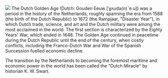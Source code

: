 <a href="https://juncture-digital.org"><img src="https://juncture-digital.org/images/ve-button.png"></a>
The Dutch Golden Age (Dutch: Gouden Eeuw [ˈɣʌudə(n) ˈeːu]) was a period in the history of the Netherlands, roughly spanning the era from 1588 (the birth of the Dutch Republic) to 1672 (the Rampjaar, "Disaster Year"), in which Dutch trade, science, and art and the Dutch military were among the most acclaimed in the world. The first section is characterized by the Eighty Years' War, which ended in 1648. The Golden Age continued in peacetime during the Dutch Republic until the end of the century, when costly conflicts, including the Franco-Dutch War and War of the Spanish Succession fuelled economic decline.

The transition by the Netherlands to becoming the foremost maritime and economic power in the world has been called the "Dutch Miracle" by historian K. W. Swart.
